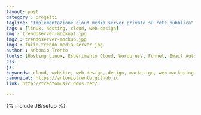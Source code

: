 ```yaml
---
layout: post
category : progetti
tagline: "Implementazione cloud media server privato su rete pubblica"
tags : [linux, hosting, cloud, web-design]
img : trendoserver-mockup1.jpg
img2 : trendoserver-mockup.jpg
img3 : folio-trendo-media-server.jpg
author : Antonio Trento
tools: [Hosting Linux, Esperimento Cloud, Wordpress, Funnel, Email Automation, piwik]
css: 
js: 
keywords: cloud, website, web design, design, marketign, web marketing, linux, server
canonical: https://antoniotrento.github.io
link: http://trentomusic.ddns.net/

---
```

{% include JB/setup %}
<!--more-->
